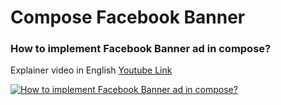 # Compose Facebook Banner
### How to implement Facebook Banner ad in compose?

Explainer video in English [Youtube Link](https://www.youtube.com/watch?v=ArdiHc9q6FA)

[![How to implement Facebook Banner ad in compose?](https://img.youtube.com/vi/ArdiHc9q6FA/0.jpg)](https://www.youtube.com/watch?v=ArdiHc9q6FA)
